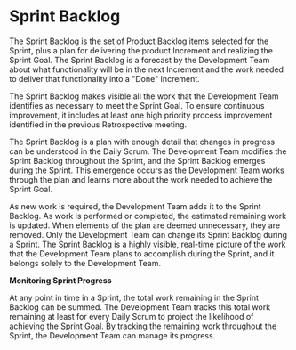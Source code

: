 # Sprint Backlog

The Sprint Backlog is the set of Product Backlog items selected for the Sprint, plus a plan for delivering the product Increment and realizing the Sprint Goal. The Sprint Backlog is a forecast by the Development Team about what functionality will be in the next Increment and the work needed to deliver that functionality into a "Done" Increment.

The Sprint Backlog makes visible all the work that the Development Team identifies as necessary to meet the Sprint Goal. To ensure continuous improvement, it includes at least one high priority process improvement identified in the previous Retrospective meeting.

The Sprint Backlog is a plan with enough detail that changes in progress can be understood in the Daily Scrum. The Development Team modifies the Sprint Backlog throughout the Sprint, and the Sprint Backlog emerges during the Sprint. This emergence occurs as the Development Team works through the plan and learns more about the work needed to achieve the Sprint Goal.

As new work is required, the Development Team adds it to the Sprint Backlog. As work is performed or completed, the estimated remaining work is updated. When elements of the plan are deemed unnecessary, they are removed. Only the Development Team can change its Sprint Backlog during a Sprint. The Sprint Backlog is a highly visible, real-time picture of the work that the Development Team plans to accomplish during the Sprint, and it belongs solely to the Development Team.

**Monitoring Sprint Progress**

At any point in time in a Sprint, the total work remaining in the Sprint Backlog can be summed. The Development Team tracks this total work remaining at least for every Daily Scrum to project the likelihood of achieving the Sprint Goal. By tracking the remaining work throughout the Sprint, the Development Team can manage its progress.

